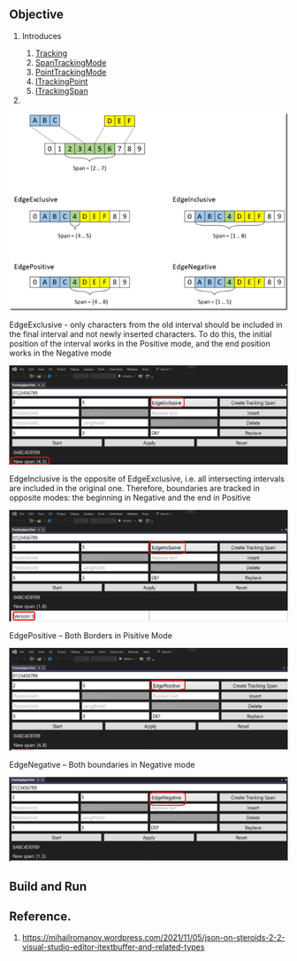 ## Objective

1. Introduces
   1. [Tracking](https://learn.microsoft.com/en-us/dotnet/api/microsoft.visualstudio.text.tracking)
   2. [SpanTrackingMode](https://learn.microsoft.com/en-us/dotnet/api/microsoft.visualstudio.text.spantrackingmode)
   3. [PointTrackingMode](https://learn.microsoft.com/en-us/dotnet/api/microsoft.visualstudio.text.pointtrackingmode)
   4. [ITrackingPoint](https://learn.microsoft.com/en-us/dotnet/api/microsoft.visualstudio.text.itrackingpoint)
   5. [ITrackingSpan](https://learn.microsoft.com/en-us/dotnet/api/microsoft.visualstudio.text.itrackingspan)

2. 

![Point Tracking Mode](..\221500-TextBufferIntro\Images\68_50_EdgePositive.png)

EdgeExclusive - only characters from the old interval should be included in the final interval and not newly inserted characters. To do this, the initial position of the interval works in the Positive mode, and the end position works in the Negative mode

![Edge Exclusive](Images/50_50_EdgeExclusiveInsert.png)

EdgeInclusive is the opposite of EdgeExclusive, i.e. all intersecting intervals are included in the original one. Therefore, boundaries are tracked in opposite modes: the beginning in Negative and the end in Positive

![Edge Insclusive](Images/51_50_EdgeInclusiveInsert.png)

EdgePositive – Both Borders in Pisitive Mode

![Edge Positive](Images/52_50_EdgePositiveInsert.png)

EdgeNegative – Both boundaries in Negative mode

![Edge Negative](Images/53_50_EdgeNegativeInsert.png)

## Build and Run


## Reference.

1. https://mihailromanov.wordpress.com/2021/11/05/json-on-steroids-2-2-visual-studio-editor-itextbuffer-and-related-types



